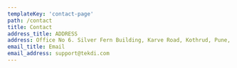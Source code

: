 ```yaml
---
templateKey: 'contact-page'
path: /contact
title: Contact
address_title: ADDRESS
address: Office No 6. Silver Fern Building, Karve Road, Kothrud, Pune, Maharashtra 411029
email_title: Email
email_address: support@tekdi.com
---
```




